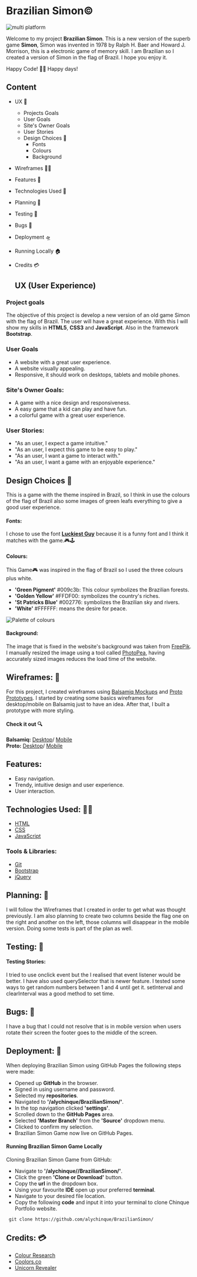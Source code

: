 # Brazilian Simon©

![multi platform](https://github.com/alychinque/BrazilianSimon/blob/main/wireframes/brazilian-simon-resposive.png "multi platform")

Welcome to my project **Brazilian Simon**. This is a new version of the superb game **Simon**, Simon was invented in 1978 by Ralph H. Baer and Howard J. Morrison, this is a electronic game of memory skill. I am Brazilian so I created a version of Simon in the flag of Brazil. I hope you enjoy it. 

Happy Code! 👨‍💻 Happy days!

  ## Content
+ UX 🎯
  - Projects Goals
  - User Goals
  - Site's Owner Goals
  - User Stories
  - Design Choices 🎨 
    * Fonts
    * Colours
    * Background
    
+ Wireframes 👨‍🔧
+ Features 🤖
+ Technologies Used 👀
+ Planning 📐
+ Testing 🔌
+ Bugs 🐞
+ Deployment 🛸
+ Running Locally 🏠
+ Credits 💳
  
  ## UX (User Experience)
### Project goals
The objective of this project is develop a new version of an old game Simon with the flag of Brazil. The user will have a great experience. With this I will show my skills in **HTML5**, **CSS3** and **JavaScript**. Also in the framework **Bootstrap**.

### User Goals
- A website with a great user experience.
- A website visually appealing.
- Responsive, it should work on desktops, tablets and mobile phones.

### Site's Owner Goals:
- A game with a nice design and responsiveness.
- A easy game that a kid can play and have fun.
- a colorful game with a great user experience.

### User Stories:
- "As an user, I expect a game intuitive."
- "As an user, I expect this game to be easy to play."  
- "As an user, I want a game to interact with."  
- "As an user, I want a game with an enjoyable experience."  

## Design Choices 🎨
This is a game with the theme inspired in Brazil, so I think in use the colours of the flag of Brazil also some images of green leafs everything to give a good user experience.

#### Fonts:
I chose to use the font **[Luckiest Guy](https://fonts.google.com/specimen/Luckiest+Guy)** because it is a funny font and I think it matches with the game.🎮🕹

#### Colours:
This Game🎮 was inspired in the flag of Brazil so I used the three colours plus white. 

- **'Green Pigment'** #009c3b:  This colour symbolizes the Brazilian forests.
- **'Golden Yellow'** #FFDF00: symbolizes the country's riches.
- **'St Patricks Blue'** #002776: symbolizes the Brazilian sky and rivers.
- **'White'** #FFFFFF: means the desire for peace.

![Palette of colours](https://github.com/alychinque/BrazilianSimon/blob/main/wireframes/brazilian-simon-pallet.png)

#### Background:
The image that is fixed in the website's background was taken from [FreePik](https://www.freepik.com/). I manually resized the image using a tool called [PhotoPea](https://www.photopea.com/), having accurately sized images reduces the load time of the website.

## Wireframes: 🔧
For this project, I created wireframes using [Balsamiq Mockups](https://balsamiq.cloud/) and [Proto Prototypes](https://proto.io/). I started by creating some basics wireframes for desktop/mobile on Balsamiq just to have an idea. After that, I built a prototype with more styling.
#### Check it out 🔍
**Balsamiq:** [Desktop](https://github.com/alychinque/BrazilianSimon/blob/main/wireframes/brazilian-simon-desktop.png "Desktop")/ [Mobile](https://github.com/alychinque/BrazilianSimon/blob/main/wireframes/brazilian-simon-mobile.png "Mobile")  
**Proto:** [Desktop](https://github.com/alychinque/BrazilianSimon/blob/main/wireframes/proto-bs-desktop.png"Desktop.pdf")/ [Mobile](https://github.com/alychinque/BrazilianSimon/blob/main/wireframes/proto-bs-mobile.png"Mobile")  

## Features:
- Easy navigation.
- Trendy, intuitive design and user experience.
- User interaction. 

## Technologies Used: 👨‍💻
* <a href="https://developer.mozilla.org/en-US/docs/Web/HTML">HTML</a>
* <a href="https://developer.mozilla.org/en-US/docs/Web/CSS">CSS</a> 
* <a href="https://developer.mozilla.org/en-US/docs/Web/javascript">JavaScript</a>

### Tools & Libraries:
* <a href="https://git-scm.com/">Git</a>
* <a href="https://getbootstrap.com/">Bootstrap</a>
* <a href="https://
.com/">jQuery</a>

## Planning: 📐
I will follow the Wireframes that I created in order to get what was thought previously. I am also planning to create two columns beside the flag one on the right and another on the left, those columns will disappear in the mobile version. Doing some tests is part of the plan as well.

## Testing: 🔌
#### Testing Stories:
I tried to use onclick event but the I realised that event listener would be better.
I have also used querySelector that is newer feature.
I tested some ways to get random numbers between 1 and 4 until get it.
setInterval and clearInterval was a good method to set time.

## Bugs: 🐞
I have a bug that I could not resolve that is in mobile version when users rotate their screen the footer goes to the middle of the screen.

## Deployment: 🚀
When deploying Brazilian Simon using GitHub Pages the following steps were made:

* Opened up <strong>GitHub</strong> in the browser.
* Signed in using username and password.
* Selected my <strong>repositories</strong>.
* Navigated to <strong>'/alychinque/BrazilianSimon/'</strong>.
* In the top navigation clicked <strong>'settings'</strong>.
* Scrolled down to the <strong>GitHub Pages</strong> area. 
* Selected <strong>'Master Branch'</strong> from the <strong>'Source'</strong> dropdown menu.
* Clicked to confirm my selection.
* Brazilian Simon Game now live on GitHub Pages.

#### Running Brazilian Simon Game Locally
Cloning Brazilian Simon Game from GitHub:

* Navigate to <strong>'/alychinque//BrazilianSimon/'</strong>.
* Click the green <strong>'Clone or Download'</strong> button.
* Copy the <strong>url</strong> in the dropdown box.
* Using your favourite <strong>IDE</strong> open up your preferred <strong>terminal</strong>.
* Navigate to your desired file location. 
* Copy the following <strong>code</strong> and input it into your terminal to clone Chinque Portfolio website.
 ```git
  git clone https://github.com/alychinque/BrazilianSimon/
   ```

## Credits: 💳
* <a href="https://www.significados.com.br/bandeira-do-brasil/">Colour Research</a>
* <a href="https://coolors.co/">Coolors.co</a>
* <a href="https://chrome.google.com/webstore/detail/unicorn-revealer/lmlkphhdlngaicolpmaakfmhplagoaln?hl=en-GB">Unicorn Revealer</a>







